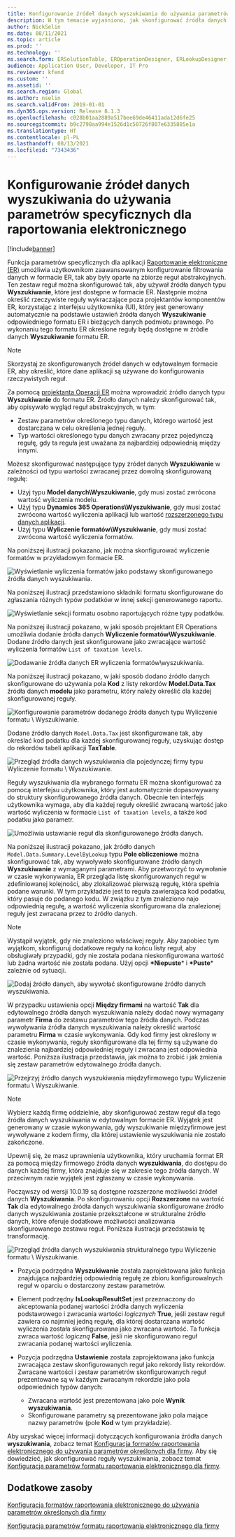 ```yaml
---
title: Konfigurowanie źródeł danych wyszukiwania do używania parametrów specyficznych dla raportowania elektronicznego
description: W tym temacie wyjaśniono, jak skonfigurować źródła danych wyszukiwania w formatach raportowania elektronicznego (ER), aby używać parametrów specyficznych dla aplikacji ER.
author: NickSelin
ms.date: 08/11/2021
ms.topic: article
ms.prod: ''
ms.technology: ''
ms.search.form: ERSolutionTable, EROperationDesigner, ERLookupDesigner, ERComponentLookupStructureEditing
audience: Application User, Developer, IT Pro
ms.reviewer: kfend
ms.custom: ''
ms.assetid: ''
ms.search.region: Global
ms.author: nselin
ms.search.validFrom: 2019-01-01
ms.dyn365.ops.version: Release 8.1.3
ms.openlocfilehash: c028b01aa2889a517bee69de46411ada12d6fe25
ms.sourcegitcommit: b9c2798aa994e1526d1c50726f807e6335885e1a
ms.translationtype: HT
ms.contentlocale: pl-PL
ms.lasthandoff: 08/13/2021
ms.locfileid: "7343436"
---
```

# <a name="configure-lookup-data-sources-to-use-er-application-specific-parameters"></a>Konfigurowanie źródeł danych wyszukiwania do używania parametrów specyficznych dla raportowania elektronicznego 

[!include[banner](../includes/banner.md)]

Funkcja parametrów specyficznych dla aplikacji [Raportowanie elektroniczne (ER)](general-electronic-reporting.md) umożliwia użytkownikom zaawansowanym konfigurowanie filtrowania danych w formacie ER, tak aby były oparte na zbiorze reguł abstrakcyjnych. Ten zestaw reguł można skonfigurować tak, aby używał źródła danych typu **Wyszukiwanie**, które jest dostępne w formacie ER. Następnie można określić rzeczywiste reguły wykraczające poza projektantów komponentów ER, korzystając z interfejsu użytkownika (UI), który jest generowany automatycznie na podstawie ustawień źródła danych **Wyszukiwanie** odpowiedniego formatu ER i bieżących danych podmiotu prawnego. Po wykonaniu tego formatu ER określone reguły będą dostępne w źródle danych **Wyszukiwanie** formatu ER.

> [!NOTE]
> Skorzystaj ze skonfigurowanych źródeł danych w edytowalnym formacie ER, aby określić, które dane aplikacji są używane do konfigurowania rzeczywistych reguł.

Za pomocą [projektanta Operacji ER](general-electronic-reporting.md#building-a-format-that-uses-a-data-model-as-a-base) można wprowadzić źródło danych typu **Wyszukiwanie** do formatu ER. Źródło danych należy skonfigurować tak, aby opisywało wygląd reguł abstrakcyjnych, w tym:

   - Zestaw parametrów określonego typu danych, którego wartość jest dostarczana w celu określenia jednej reguły.
   - Typ wartości określonego typu danych zwracany przez pojedynczą regułę, gdy ta reguła jest uważana za najbardziej odpowiednią między innymi.

Możesz skonfigurować następujące typy źródeł danych **Wyszukiwanie** w zależności od typu wartości zwracanej przez dowolną skonfigurowaną regułę:

   - Użyj typu **Model danych\Wyszukiwanie**, gdy musi zostać zwrócona wartość wyliczenia modelu.
   - Użyj typu **Dynamics 365 Operations\Wyszukiwanie**, gdy musi zostać zwrócona wartość wyliczenia aplikacji lub wartość [rozszerzonego typu danych aplikacji](../extensibility/extensible-edts.md).
   - Użyj typu **Wyliczenie formatów\Wyszukiwanie**, gdy musi zostać zwrócona wartość wyliczenia formatów.

Na poniższej ilustracji pokazano, jak można skonfigurować wyliczenie formatów w przykładowym formacie ER.

   ![Wyświetlanie wyliczenia formatów jako podstawy skonfigurowanego źródła danych wyszukiwania.](./media/er-lookup-data-sources-img1.gif)

Na poniższej ilustracji przedstawiono składniki formatu skonfigurowane do zgłaszania różnych typów podatków w innej sekcji generowanego raportu.

   ![Wyświetlanie sekcji formatu osobno raportujących różne typy podatków.](./media/er-lookup-data-sources-img2.png)

Na poniższej ilustracji pokazano, w jaki sposób projektant ER Operations umożliwia dodanie źródła danych **Wyliczenie formatów\Wyszukiwanie**.  Dodane źródło danych jest skonfigurowane jako zwracające wartość wyliczenia formatów `List of taxation levels`.

   ![Dodawanie źródła danych ER wyliczenia formatów\wyszukiwania.](./media/er-lookup-data-sources-img3.gif)

Na poniższej ilustracji pokazano, w jaki sposób dodano źródło danych skonfigurowane do używania pola **Kod** z listy rekordów **Model.Data.Tax** źródła danych **modelu** jako parametru, który należy określić dla każdej skonfigurowanej reguły.

![Konfigurowanie parametrów dodanego źródła danych typu Wyliczenie formatu \ Wyszukiwanie.](./media/er-lookup-data-sources-img4.gif)

Dodane źródło danych `Model.Data.Tax` jest skonfigurowane tak, aby określać kod podatku dla każdej skonfigurowanej reguły, uzyskując dostęp do rekordów tabeli aplikacji **TaxTable**.

   ![Przegląd źródła danych wyszukiwania dla pojedynczej firmy typu Wyliczenie formatu \ Wyszukiwanie.](./media/er-lookup-data-sources-img5.gif)

Reguły wyszukiwania dla wybranego formatu ER można skonfigurować za pomocą interfejsu użytkownika, który jest automatycznie dopasowywany do struktury skonfigurowanego źródła danych. Obecnie ten interfejs użytkownika wymaga, aby dla każdej reguły określić zwracaną wartość jako wartość wyliczenia w formacie `List of taxation levels`, a także kod podatku jako parametr.

   ![Umożliwia ustawianie reguł dla skonfigurowanego źródła danych.](./media/er-lookup-data-sources-img6.gif)

Na poniższej ilustracji pokazano, jak źródło danych `Model.Data.Summary.LevelByLookup` typu **Pole obliczeniowe** można skonfigurować tak, aby wywoływało skonfigurowane źródło danych **Wyszukiwanie** z wymaganymi parametrami. Aby przetworzyć to wywołanie w czasie wykonywania, ER przegląda listę skonfigurowanych reguł w zdefiniowanej kolejności, aby zlokalizować pierwszą regułę, która spełnia podane warunki. W tym przykładzie jest to reguła zawierająca kod podatku, który pasuje do podanego kodu. W związku z tym znaleziono najo odpowiednią regułę, a wartość wyliczenia skonfigurowana dla znalezionej reguły jest zwracana przez to źródło danych.

> [!NOTE]
> Wystąpił wyjątek, gdy nie znaleziono właściwej reguły. Aby zapobiec tym wyjątkom, skonfiguruj dodatkowe reguły na końcu listy reguł, aby obsługiwały przypadki, gdy nie została podana nieskonfigurowana wartość lub żadna wartość nie została podana. Użyj opcji **\*Niepuste**\* i **\*Puste**\* zależnie od sytuacji.  
>
> ![Dodaj źródło danych, aby wywołać skonfigurowane źródło danych wyszukiwania.](./media/er-lookup-data-sources-img7.png)

W przypadku ustawienia opcji **Między firmami** na wartość **Tak** dla edytowalnego źródła danych wyszukiwania należy dodać nowy wymagany parametr **Firma** do zestawu parametrów tego źródła danych. Podczas wywoływania źródła danych wyszukiwania należy określić wartość parametru **Firma** w czasie wykonywania. Gdy kod firmy jest określony w czasie wykonywania, reguły skonfigurowane dla tej firmy są używane do znalezienia najbardziej odpowiedniej reguły i zwracana jest odpowiednia wartość. Poniższa ilustracja przedstawia, jak można to zrobić i jak zmienia się zestaw parametrów edytowalnego źródła danych.

   ![Przejrzyj źródło danych wyszukiwania międzyfirmowego typu Wyliczenie formatu \ Wyszukiwanie.](./media/er-lookup-data-sources-img8.gif)

> [!NOTE]
> Wybierz każdą firmę oddzielnie, aby skonfigurować zestaw reguł dla tego źródła danych wyszukiwania w edytowalnym formacie ER. Wyjątek jest generowany w czasie wykonywania, gdy wyszukiwanie międzyfirmowe jest wywoływane z kodem firmy, dla której ustawienie wyszukiwania nie zostało zakończone.
>
> Upewnij się, że masz uprawnienia użytkownika, który uruchamia format ER za pomocą między firmowego źródła danych **wyszukiwania**, do dostępu do danych każdej firmy, która znajduje się w zakresie tego źródła danych. W przeciwnym razie wyjątek jest zgłaszany w czasie wykonywania.

Począwszy od wersji 10.0.19 są dostępne rozszerzone możliwości źródeł danych **Wyszukiwania**. Po skonfigurowaniu opcji **Rozszerzone** na wartość **Tak** dla edytowalnego źródła danych wyszukiwania skonfigurowane źródło danych wyszukiwania zostanie przekształcone w strukturalne źródło danych, które oferuje dodatkowe możliwości analizowania skonfigurowanego zestawu reguł. Poniższa ilustracja przedstawia tę transformację.

   ![Przegląd źródła danych wyszukiwania strukturalnego typu Wyliczenie formatu \ Wyszukiwanie.](./media/er-lookup-data-sources-img9.gif)

- Pozycja podrzędna **Wyszukiwanie** została zaprojektowana jako funkcja znajdująca najbardziej odpowiednią regułę ze zbioru konfigurowalnych reguł w oparciu o dostarczony zestaw parametrów.
- Element podrzędny **IsLookupResultSet** jest przeznaczony do akceptowania podanej wartości źródła danych wyliczenia podstawowego i zwracania wartości *logicznych* **True**, jeśli zestaw reguł zawiera co najmniej jedną regułę, dla której dostarczana wartość wyliczenia została skonfigurowana jako zwracana wartość. Ta funkcja zwraca wartość *logiczną* **False**, jeśli nie skonfigurowano reguł zwracania podanej wartości wyliczenia.
- Pozycja podrzędna **Ustawienie** została zaprojektowana jako funkcja zwracająca zestaw skonfigurowanych reguł jako rekordy listy rekordów. Zwracane wartości i zestaw parametrów skonfigurowanych reguł prezentowane są w każdym zwracanym rekordzie jako pola odpowiednich typów danych:

    - Zwracana wartość jest prezentowana jako pole **Wynik wyszukiwania**.
    - Skonfigurowane parametry są prezentowane jako pola mające nazwy parametrów (pole **Kod** w tym przykładzie).

Aby uzyskać więcej informacji dotyczących konfigurowania źródła danych **wyszukiwania**, zobacz temat [Konfiguracja formatów raportowania elektronicznego do używania parametrów określonych dla firmy](er-app-specific-parameters-configure-format.md). Aby się dowiedzieć, jak skonfigurować reguły wyszukiwania, zobacz temat [Konfiguracja parametrów formatu raportowania elektronicznego dla firmy](er-app-specific-parameters-set-up.md).

## <a name="additional-resources"></a>Dodatkowe zasoby

[Konfiguracja formatów raportowania elektronicznego do używania parametrów określonych dla firmy](er-app-specific-parameters-configure-format.md)

[Konfiguracja parametrów formatu raportowania elektronicznego dla firmy](er-app-specific-parameters-set-up.md)
